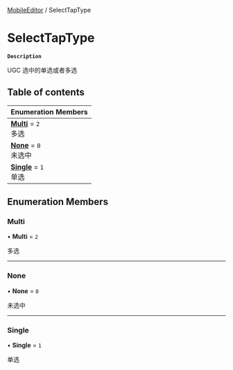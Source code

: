 [MobileEditor](../modules/MobileEditor.MobileEditor.md) / SelectTapType

# SelectTapType <Badge type="tip" text="Enumeration" /> <Score text="SelectTapType" />

**`Description`**

UGC 选中的单选或者多选

## Table of contents

| Enumeration Members |
| :-----|
| **[Multi](MobileEditor.SelectTapType.md#multi)** = ``2`` <br> 多选|
| **[None](MobileEditor.SelectTapType.md#none)** = ``0`` <br> 未选中|
| **[Single](MobileEditor.SelectTapType.md#single)** = ``1`` <br> 单选|

## Enumeration Members

### Multi <Score text="Multi" /> 

• **Multi** = ``2``

多选

___

### None <Score text="None" /> 

• **None** = ``0``

未选中

___

### Single <Score text="Single" /> 

• **Single** = ``1``

单选
